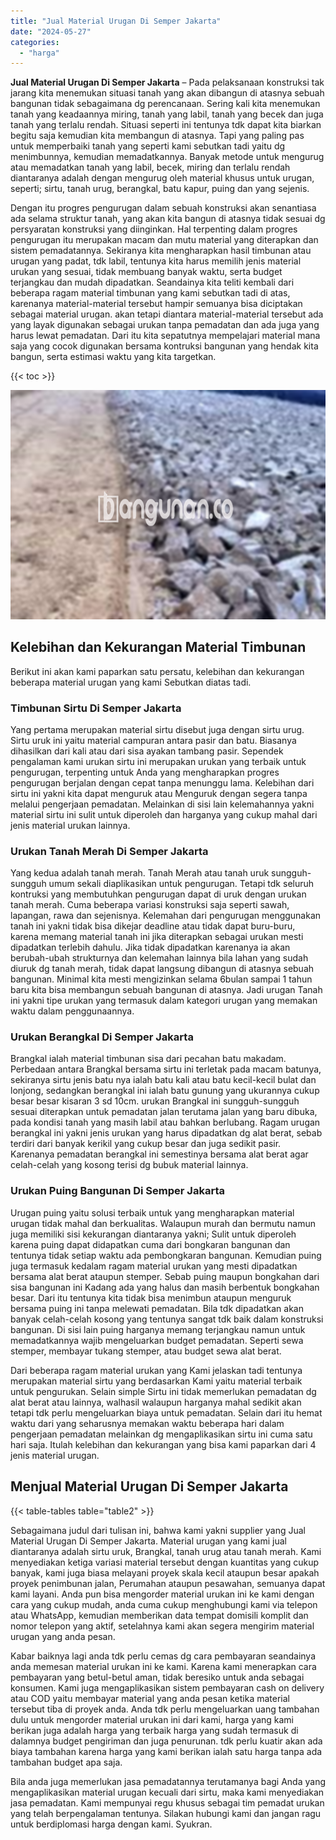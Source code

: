 ```yaml
---
title: "Jual Material Urugan Di Semper Jakarta"
date: "2024-05-27"
categories: 
  - "harga"
---
```


**Jual Material Urugan Di Semper Jakarta** – Pada pelaksanaan konstruksi tak jarang kita menemukan situasi tanah yang akan dibangun di atasnya sebuah bangunan tidak sebagaimana dg perencanaan. Sering kali kita menemukan tanah yang keadaannya miring, tanah yang labil, tanah yang becek dan juga tanah yang terlalu rendah. Situasi seperti ini tentunya tdk dapat kita biarkan begitu saja kemudian kita membangun di atasnya. Tapi yang paling pas untuk memperbaiki tanah yang seperti kami sebutkan tadi yaitu dg menimbunnya, kemudian memadatkannya. Banyak metode untuk mengurug atau memadatkan tanah yang labil, becek, miring dan terlalu rendah diantaranya adalah dengan mengurug oleh material khusus untuk urugan, seperti; sirtu, tanah urug, berangkal, batu kapur, puing dan yang sejenis.

Dengan itu progres pengurugan dalam sebuah konstruksi akan senantiasa ada selama struktur tanah, yang akan kita bangun di atasnya tidak sesuai dg persyaratan konstruksi yang diinginkan. Hal terpenting dalam progres pengurugan itu merupakan macam dan mutu material yang diterapkan dan sistem pemadatannya. Sekiranya kita mengharapkan hasil timbunan atau urugan yang padat, tdk labil, tentunya kita harus memilih jenis material urukan yang sesuai, tidak membuang banyak waktu, serta budget terjangkau dan mudah dipadatkan. Seandainya kita teliti kembali dari beberapa ragam material timbunan yang kami sebutkan tadi di atas, karenanya material-material tersebut hampir semuanya bisa diciptakan sebagai material urugan. akan tetapi diantara material-material tersebut ada yang layak digunakan sebagai urukan tanpa pemadatan dan ada juga yang harus lewat pemadatan. Dari itu kita sepatutnya mempelajari material mana saja yang cocok digunakan bersama kontruksi bangunan yang hendak kita bangun, serta estimasi waktu yang kita targetkan.

{{< toc >}}

![Jual Material Urugan Di Semper Jakarta](/images/jual-urugan-02.png)

## Kelebihan dan Kekurangan Material Timbunan

Berikut ini akan kami paparkan satu persatu, kelebihan dan kekurangan beberapa material urugan yang kami Sebutkan diatas tadi.

### Timbunan Sirtu Di Semper Jakarta

Yang pertama merupakan material sirtu disebut juga dengan sirtu urug. Sirtu uruk ini yaitu material campuran antara pasir dan batu. Biasanya dihasilkan dari kali atau dari sisa ayakan tambang pasir. Sependek pengalaman kami urukan sirtu ini merupakan urukan yang terbaik untuk pengurugan, terpenting untuk Anda yang mengharapkan progres pengurugan berjalan dengan cepat tanpa menunggu lama. Kelebihan dari sirtu ini yakni kita dapat menguruk atau Menguruk dengan segera tanpa melalui pengerjaan pemadatan. Melainkan di sisi lain kelemahannya yakni material sirtu ini sulit untuk diperoleh dan harganya yang cukup mahal dari jenis material urukan lainnya.

### Urukan Tanah Merah Di Semper Jakarta

Yang kedua adalah tanah merah. Tanah Merah atau tanah uruk sungguh-sungguh umum sekali diaplikasikan untuk pengurugan. Tetapi tdk seluruh kontruksi yang membutuhkan pengurugan dapat di uruk dengan urukan tanah merah. Cuma beberapa variasi konstruksi saja seperti sawah, lapangan, rawa dan sejenisnya. Kelemahan dari pengurugan menggunakan tanah ini yakni tidak bisa dikejar deadline atau tidak dapat buru-buru, karena memang material tanah ini jika diterapkan sebagai urukan mesti dipadatkan terlebih dahulu. Jika tidak dipadatkan karenanya ia akan berubah-ubah strukturnya dan kelemahan lainnya bila lahan yang sudah diuruk dg tanah merah, tidak dapat langsung dibangun di atasnya sebuah bangunan. Minimal kita mesti mengizinkan selama 6bulan sampai 1 tahun baru kita bisa membangun sebuah bangunan di atasnya. Jadi urugan Tanah ini yakni tipe urukan yang termasuk dalam kategori urugan yang memakan waktu dalam penggunaannya.

### Urukan Berangkal Di Semper Jakarta

Brangkal ialah material timbunan sisa dari pecahan batu makadam. Perbedaan antara Brangkal bersama sirtu ini terletak pada macam batunya, sekiranya sirtu jenis batu nya ialah batu kali atau batu kecil-kecil bulat dan lonjong, sedangkan berangkal ini ialah batu gunung yang ukurannya cukup besar besar kisaran 3 sd 10cm. urukan Brangkal ini sungguh-sungguh sesuai diterapkan untuk pemadatan jalan terutama jalan yang baru dibuka, pada kondisi tanah yang masih labil atau bahkan berlubang. Ragam urugan berangkal ini yakni jenis urukan yang harus dipadatkan dg alat berat, sebab terdiri dari banyak kerikil yang cukup besar dan juga sedikit pasir. Karenanya pemadatan berangkal ini semestinya bersama alat berat agar celah-celah yang kosong terisi dg bubuk material lainnya.

### Urukan Puing Bangunan Di Semper Jakarta

Urugan puing yaitu solusi terbaik untuk yang mengharapkan material urugan tidak mahal dan berkualitas. Walaupun murah dan bermutu namun juga memiliki sisi kekurangan diantaranya yakni; Sulit untuk diperoleh karena puing dapat didapatkan cuma dari bongkaran bangunan dan tentunya tidak setiap waktu ada pembongkaran bangunan. Kemudian puing juga termasuk kedalam ragam material urukan yang mesti dipadatkan bersama alat berat ataupun stemper. Sebab puing maupun bongkahan dari sisa bangunan ini Kadang ada yang halus dan masih berbentuk bongkahan besar. Dari itu tentunya kita tidak bisa menimbun ataupun menguruk bersama puing ini tanpa melewati pemadatan. Bila tdk dipadatkan akan banyak celah-celah kosong yang tentunya sangat tdk baik dalam konstruksi bangunan. Di sisi lain puing harganya memang terjangkau namun untuk memadatkannya wajib mengeluarkan budget pemadatan. Seperti sewa stemper, membayar tukang stemper, atau budget sewa alat berat.

Dari beberapa ragam material urukan yang Kami jelaskan tadi tentunya merupakan material sirtu yang berdasarkan Kami yaitu material terbaik untuk pengurukan. Selain simple Sirtu ini tidak memerlukan pemadatan dg alat berat atau lainnya, walhasil walaupun harganya mahal sedikit akan tetapi tdk perlu mengeluarkan biaya untuk pemadatan. Selain dari itu hemat waktu dari yang seharusnya memakan waktu beberapa hari dalam pengerjaan pemadatan melainkan dg mengaplikasikan sirtu ini cuma satu hari saja. Itulah kelebihan dan kekurangan yang bisa kami paparkan dari 4 jenis material urugan.

## Menjual Material Urugan Di Semper Jakarta

{{< table-tables table="table2" >}}

Sebagaimana judul dari tulisan ini, bahwa kami yakni supplier yang Jual Material Urugan Di Semper Jakarta. Material urugan yang kami jual diantaranya adalah sirtu uruk, Brangkal, tanah urug atau tanah merah. Kami menyediakan ketiga variasi material tersebut dengan kuantitas yang cukup banyak, kami juga biasa melayani proyek skala kecil ataupun besar apakah proyek penimbunan jalan, Perumahan ataupun pesawahan, semuanya dapat kami layani. Anda pun bisa mengorder material urukan ini ke kami dengan cara yang cukup mudah, anda cuma cukup menghubungi kami via telepon atau WhatsApp, kemudian memberikan data tempat domisili komplit dan nomor telepon yang aktif, setelahnya kami akan segera mengirim material urugan yang anda pesan.

Kabar baiknya lagi anda tdk perlu cemas dg cara pembayaran seandainya anda memesan material urukan ini ke kami. Karena kami menerapkan cara pembayaran yang betul-betul aman, tidak beresiko untuk anda sebagai konsumen. Kami juga mengaplikasikan sistem pembayaran cash on delivery atau COD yaitu membayar material yang anda pesan ketika material tersebut tiba di proyek anda. Anda tdk perlu mengeluarkan uang tambahan dulu untuk mengorder material urukan ini dari kami, harga yang kami berikan juga adalah harga yang terbaik harga yang sudah termasuk di dalamnya budget pengiriman dan juga penurunan. tdk perlu kuatir akan ada biaya tambahan karena harga yang kami berikan ialah satu harga tanpa ada tambahan budget apa saja.

Bila anda juga memerlukan jasa pemadatannya terutamanya bagi Anda yang mengaplikasikan material urugan kecuali dari sirtu, maka kami menyediakan jasa pemadatan. Kami mempunyai regu khusus sebagai tim pemadat urukan yang telah berpengalaman tentunya. Silakan hubungi kami dan jangan ragu untuk berdiplomasi harga dengan kami. Syukran.
